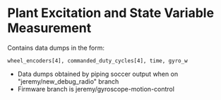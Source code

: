 # Plant Excitation and State Variable Measurement

Contains data dumps in the form:
```
wheel_encoders[4], commanded_duty_cycles[4], time, gyro_w
```

- Data dumps obtained by piping soccer output when on "jeremy/new_debug_radio" branch
- Firmware branch is jeremy/gyroscope-motion-control
